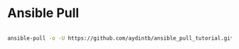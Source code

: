 # Ansible Pull

```bash

ansible-pull -o -U https://github.com/aydintb/ansible_pull_tutorial.git

```
